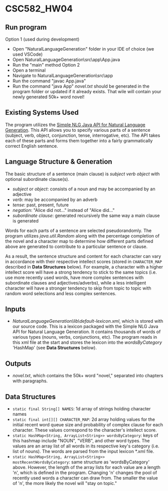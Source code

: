 # CSC582_HW04

## Run program
Option 1 (used during development)
- Open "NaturalLanguageGeneration" folder in your IDE of choice (we used VSCode)
- Open NaturalLanguageGeneration\src\app\App.java
- Run the "main" method
Option 2
- Open a terminal
- Navigate to NaturalLanguageGeneration\src\app
- Run the command "javac App.java"
- Run the command "java App"
*novel.txt* should be generated in the program folder or updated if it already exists. 
That wile will contain your newly generated 50k+ word novel!

## Existing Systems Used
The program utilizes the [Simple NLG Java API for Natural Language Generation](https://github.com/simplenlg/simplenlg). This API allows you to specify various parts of a sentence (subject, verb, object, conjunction, tense, interrogative, etc). The API takes each of these parts and forms them together into a fairly grammatically correct English sentence. 

## Language Structure & Generation
The basic structure of a sentence (main clause) is *subject* *verb* *object* with optional subordinate clause(s).
* *subject* or *object*: consists of a noun and may be accompanied by an adjective
* *verb*: may be accompanied by an adverb
* *tense*: past, present, future
* *negation*: "Alice did not..." instead of "Alice did..."
* *subordinate clause*: generated recursively the same way a main clause is generated

Words for each parts of a sentence are selected pseudorandomly. The program utilizes *java.util.Random* along with the percentage completion of the novel and a character map to determine how different parts defined above are generated to contribute to a particular sentence or clause.  

As a result, the sentence structure and content for each character can vary in accordance with their respective intellect scores (stored in `CHARACTER_MAP` described in **Data Structures** below). For example, a character with a higher intellect score will have a strong tendency to stick to the same topics (i.e. use more recently used words, have more complex sentences with subordinate clauses and adjectives/adverbs), while a less intelligent character will have a stronger tendency to skip from topic to topic with random word selections and less complex sentences.

## Inputs
* *NaturalLanguageGeneration\lib\default-lexicon.xml*, which is stored with our source code. This is a lexicon packaged with the Simple NLG Java API for Natural Language Generation. It contains thousands of words of various types (nouns, verbs, conjunctions, etc). The program reads in this xml file at the start and stores the lexicon into the *wordsByCategory* 'HashMap' (see **Data Structures** below).

## Outputs
* *novel.txt*, which contains the 50k+ word "novel," separated into chapters with paragraphs.

## Data Structures
* `static final String[] NAMES`: 1d array of strings holding character names
* `static final int[][] CHARACTER_MAP`: 2d array holding values for the initial recent word queue size and probability of complex clause for each character. These values correspond to the character's intellect score.
* `static HashMap<String, ArrayList<String>> wordsByCategory`: keys of this hashmap include "NOUN", "VERB", and other word types. The values are an array list of all words in its respective key's category (i.e. list of nouns). The words are parsed from the input lexicon *.xml file.
* `static HashMap<String, ArrayList<String>> mostRecentWordsByCategory`: same structure as 'wordsByCategory' above. However, the length of the array lists for each value are a length 'n', which is defined in the program. Changing 'n' changes the pool of recently used words a character can draw from. The smaller the value of 'n', the more likely the novel will "stay on topic."
